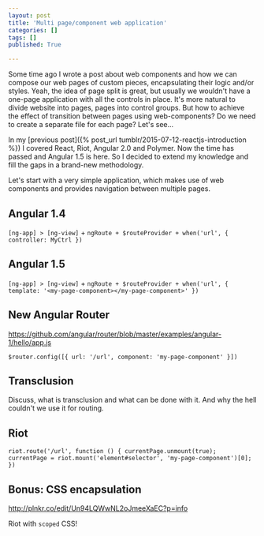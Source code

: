```yaml
---
layout: post
title: 'Multi page/component web application'
categories: []
tags: []
published: True

---
```


Some time ago I wrote a post about web components and how we can compose our web pages of custom
pieces, encapsulating their logic and/or styles. Yeah, the idea of page split is great, but
usually we wouldn't have a one-page application with all the controls in place. It's more natural
to divide website into pages, pages into control groups. But how to achieve the effect of transition
between pages using web-components? Do we need to create a separate file for each page? Let's see...

<!--more-->

In my [previous post]({% post_url tumblr/2015-07-12-reactjs-introduction %}) I covered React, Riot,
Angular 2.0 and Polymer. Now the time has passed and Angular 1.5 is here. So I decided to
extend my knowledge and fill the gaps in a brand-new methodology.

Let's start with a very simple application, which makes use of web components and provides navigation
between multiple pages.

## Angular 1.4

`[ng-app] > [ng-view]` + `ngRoute + $routeProvider + when('url', { controller: MyCtrl })`

## Angular 1.5

`[ng-app] > [ng-view]` + `ngRoute + $routeProvider + when('url', { template: '<my-page-component></my-page-component>' })`

## New Angular Router

https://github.com/angular/router/blob/master/examples/angular-1/hello/app.js

`$router.config([{ url: '/url', component: 'my-page-component' }])`

## Transclusion

Discuss, what is transclusion and what can be done with it. And why the hell couldn't we use it for routing.

## Riot

`riot.route('/url', function () { currentPage.unmount(true); currentPage = riot.mount('element#selector', 'my-page-component')[0]; })`

## Bonus: CSS encapsulation

http://plnkr.co/edit/Un94LQWwNL2oJmeeXaEC?p=info

Riot with `scoped` CSS!

<!--To proceed, we need some example or input data. Let's assume for a moment we want to create a webshop.
We'll need one page, listing products; one page, displaying product details and one page for checkout.
I even got images of those pages, from [my post about E2E testing]({% post_url 2015-11-26-end-to-end-testing-with-webdriverio %}).

First things first: we need to think, how can we construct each page? What would be the components?
What hierarchy will
-->